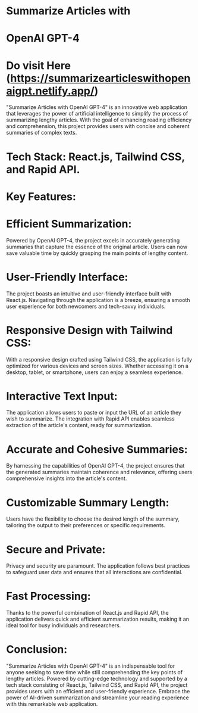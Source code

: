 # Summarize Articles with
#     OpenAI GPT-4

# Do visit Here (https://summarizearticleswithopenaigpt.netlify.app/)

"Summarize Articles with OpenAI GPT-4" is an innovative web application that leverages the power of artificial intelligence to simplify the process of summarizing lengthy articles. With the goal of enhancing reading efficiency and comprehension, this project provides users with concise and coherent summaries of complex texts.

# Tech Stack: React.js, Tailwind CSS, and Rapid API.

# Key Features:

# Efficient Summarization:
Powered by OpenAI GPT-4, the project excels in accurately generating summaries that capture the essence of the original article. Users can now save valuable time by quickly grasping the main points of lengthy content.

# User-Friendly Interface:
The project boasts an intuitive and user-friendly interface built with React.js. Navigating through the application is a breeze, ensuring a smooth user experience for both newcomers and tech-savvy individuals.

# Responsive Design with Tailwind CSS:
With a responsive design crafted using Tailwind CSS, the application is fully optimized for various devices and screen sizes. Whether accessing it on a desktop, tablet, or smartphone, users can enjoy a seamless experience.

# Interactive Text Input:
The application allows users to paste or input the URL of an article they wish to summarize. The integration with Rapid API enables seamless extraction of the article's content, ready for summarization.

# Accurate and Cohesive Summaries:
By harnessing the capabilities of OpenAI GPT-4, the project ensures that the generated summaries maintain coherence and relevance, offering users comprehensive insights into the article's content.

# Customizable Summary Length:
Users have the flexibility to choose the desired length of the summary, tailoring the output to their preferences or specific requirements.

# Secure and Private:
Privacy and security are paramount. The application follows best practices to safeguard user data and ensures that all interactions are confidential.

# Fast Processing:
Thanks to the powerful combination of React.js and Rapid API, the application delivers quick and efficient summarization results, making it an ideal tool for busy individuals and researchers.

# Conclusion:

"Summarize Articles with OpenAI GPT-4" is an indispensable tool for anyone seeking to save time while still comprehending the key points of lengthy articles. Powered by cutting-edge technology and supported by a tech stack consisting of React.js, Tailwind CSS, and Rapid API, the project provides users with an efficient and user-friendly experience. Embrace the power of AI-driven summarization and streamline your reading experience with this remarkable web application.
